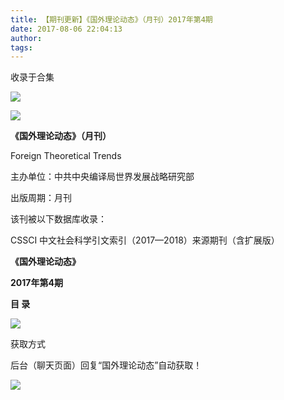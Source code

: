 ```yaml
---
title: 【期刊更新】《国外理论动态》（月刊）2017年第4期
date: 2017-08-06 22:04:13
author: 
tags: 
---
```



收录于合集

![](/images/4083/2.gif)

![](/images/4083/3.jpeg)

**《国外理论动态》（月刊）**

Foreign Theoretical Trends

主办单位：中共中央编译局世界发展战略研究部

出版周期：月刊

该刊被以下数据库收录：

CSSCI 中文社会科学引文索引（2017—2018）来源期刊（含扩展版）

  

 **《国外理论动态》**

 **2017年第4期**

 **目 录**

  

![](/images/4083/4.png)

  

  

获取方式

后台（聊天页面）回复“国外理论动态”自动获取！

![](/images/4083/5.gif)

  

  


